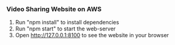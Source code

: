 ### Video Sharing Website on AWS

1. Run "npm install" to install dependencies
2. Run "npm start" to start the web-server
3. Open http://127.0.0.1:8100 to see the website in your browser

